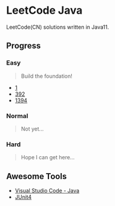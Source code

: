 # LeetCode Java

LeetCode(CN) solutions written in Java11.

## Progress

### Easy

> Build the foundation!

- [1](leetcode/task1/Solution.java)
- [392](leetcode/task392/Solution.java)
- [1394](leetcode/task1394/Solution.java)

### Normal

> Not yet...

### Hard

> Hope I can get here...

## Awesome Tools

- [Visual Studio Code - Java](https://code.visualstudio.com/docs/java/java-tutorial)
- [JUnit4](https://github.com/junit-team/junit4)
